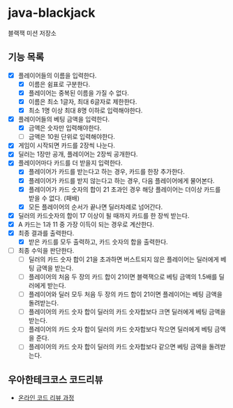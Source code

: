 # java-blackjack

블랙잭 미션 저장소

## 기능 목록
- [x]  플레이어들의 이름을 입력한다.
    - [x]  이름은 쉼표로 구분한다.
    - [x]  플레이어는 중복된 이름을 가질 수 없다.
    - [x]  이름은 최소 1글자, 최대 6글자로 제한한다.
    - [x]  최소 1명 이상 최대 8명 이하로 입력해야한다.
- [x]  플레이어들의 베팅 금액을 입력한다.
    - [x]  금액은 숫자만 입력해야한다.
    - [ ]  금액은 10원 단위로 입력해야한다.
- [x]  게임이 시작되면 카드를 2장씩 나눈다.
- [x]  딜러는 1장만 공개, 플레이어는 2장씩 공개한다.
- [x]  플레이어마다 카드를 더 받을지 입력한다.
    - [x]  플레이어가 카드를 받는다고 하는 경우, 카드를 한장 추가한다.
    - [x]  플레이어가 카드를 받지 않는다고 하는 경우, 다음 플레이어에게 물어본다.
    - [x]  플레이어가 카드 숫자의 합이 21 초과인 경우 해당 플레이어는 더이상 카드를 받을 수 없다. (패배)
    - [x]  모든 플레이어의 순서가 끝나면 딜러차례로 넘어간다.
- [x]  딜러의 카드숫자의 합이 17 이상이 될 때까지 카드를 한 장씩 받는다.
- [x]  A 카드는 1과 11 중 가장 이득이 되는 경우로 계산한다.
- [x]  최종 결과를 출력한다.
    - [x]  받은 카드를 모두 출력하고, 카드 숫자의 합을 출력한다.
- [ ]  최종 수익을 판단한다.
    - [ ]  딜러의 카드 숫자 합이 21을 초과하면 버스트되지 않은 플레이어는 딜러에게 베팅 금액을 받는다.
    - [ ]  플레이어의 처음 두 장의 카드 합이 21이면 블랙잭으로 베팅 금액의 1.5배를 딜러에게 받는다.
    - [ ]  플레이어와 딜러 모두 처음 두 장의 카드 합이 21이면 플레이어는 베팅 금액을 돌려받는다.
    - [ ]  플레이어의 카드 숫자 합이 딜러의 카드 숫자합보다 크면 딜러에게 베팅 금액을 받는다.
    - [ ]  플레이어의 카드 숫자 합이 딜러의 카드 숫자합보다 작으면 딜러에게 베팅 금액을 준다.
    - [ ]  플레이어의 카드 숫자 합이 딜러의 카드 숫자합보다 같으면 베팅 금액을 돌려받는다.

## 우아한테크코스 코드리뷰

- [온라인 코드 리뷰 과정](https://github.com/woowacourse/woowacourse-docs/blob/master/maincourse/README.md)
